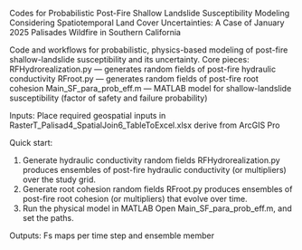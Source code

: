 Codes for Probabilistic Post-Fire Shallow Landslide Susceptibility Modeling Considering Spatiotemporal Land Cover Uncertainties: A Case of January 2025 Palisades Wildfire in Southern California

Code and workflows for probabilistic, physics-based modeling of post-fire shallow-landslide susceptibility and its uncertainty.
Core pieces:
  RFHydrorealization.py — generates random fields of post-fire hydraulic conductivity
  RFroot.py — generates random fields of post-fire root cohesion
  Main_SF_para_prob_eff.m — MATLAB model for shallow-landslide susceptibility (factor of safety and failure probability)

Inputs:
  Place required geospatial inputs in RasterT_Palisad4_SpatialJoin6_TableToExcel.xlsx derive from ArcGIS Pro

Quick start:
  1) Generate hydraulic conductivity random fields
    RFHydrorealization.py produces ensembles of post-fire hydraulic conductivity (or multipliers) over the study grid.
  2) Generate root cohesion random fields
    RFroot.py produces ensembles of post-fire root cohesion (or multipliers) that evolve over time.
3) Run the physical model in MATLAB
  Open Main_SF_para_prob_eff.m, and set the paths.

Outputs:
  Fs maps per time step and ensemble member
